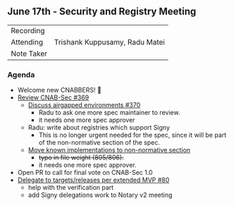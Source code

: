 ## June 17th - Security and Registry Meeting

|  |  | 
| -------- | -------- |
| Recording  |  |
| Attending  | Trishank Kuppusamy, Radu Matei |
| Note Taker |  |

### Agenda

* Welcome new CNABBERS! 🦀
* [Review CNAB-Sec #369](https://github.com/cnabio/cnab-spec/issues/369)
  * [Discuss airgapped environments #370](https://github.com/cnabio/cnab-spec/pull/370)
      * Radu to ask one more spec maintainer to review.
      * it needs one more spec approver
  *  Radu: write about registries which support Signy
      *  This is no longer urgent needed for the spec, since it will be part of the non-normative section of the spec.
    * [Move known implementations to non-normative section](https://github.com/cnabio/cnab-spec/pull/375)
        * ~~typo in file weight (805/806).~~
        * it needs one more spec approver.
* Open PR to call for final vote on CNAB-Sec 1.0
* [Delegate to targets/releases per extended MVP #80](https://github.com/cnabio/signy/pull/80)
    * help with the verification part
    * add Signy delegations work to Notary v2 meeting
